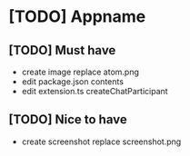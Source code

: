# [TODO] Appname

## [TODO] Must have

- create image replace atom.png
- edit package.json contents
- edit extension.ts createChatParticipant

## [TODO] Nice to have

- create screenshot replace screenshot.png
